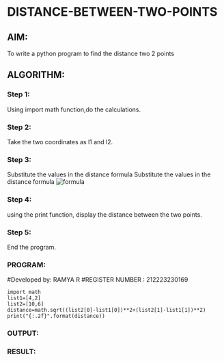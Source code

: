 # DISTANCE-BETWEEN-TWO-POINTS

## AIM:
To write a python program to find the distance two 2 points
## ALGORITHM:
### Step 1: 
   Using import math function,do the calculations.
### Step 2: 
   Take the two coordinates as l1 and l2.
### Step 3: 
   Substitute the values in the distance formula
Substitute the values in the distance formula  ![formula](/formula.JPG)
### Step 4: 
   using the print function, display the distance between the two points.
### Step 5: 
   End the program.
### PROGRAM:
#Developed by: RAMYA R
#REGISTER NUMBER : 212223230169
```
import math
list1=[4,2]
list2=[10,6]
distance=math.sqrt((list2[0]-list1[0])**2+(list2[1]-list1[1])**2)
print("{:.2f}".format(distance))
```

### OUTPUT:


### RESULT:
